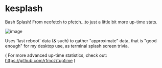 # kesplash

Bash Splash!
From neofetch to pfetch...to just a little bit more up-time stats.

![image](https://user-images.githubusercontent.com/95410139/214678183-8a1dbf15-1738-4b68-a1eb-7c4de257f5c1.png)

Uses 'last reboot' data (& such) to gather "approximate" data,
that is "good enough" for my desktop use, as terminal splash screen trivia. 

( For more advanced up-time statistics, check out:
https://github.com/rfmoz/tuptime )
